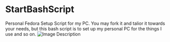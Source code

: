 # StartBashScript
Personal Fedora Setup Script for my PC. You may fork it and talior it towards your needs, but this bash script is to set up my personal PC for the things I use and so on. 
![Image Description](https://gear.delaware.gov/wp-content/themes/dosgic_GEAR_theme/img/gear-logo-600px.png)

